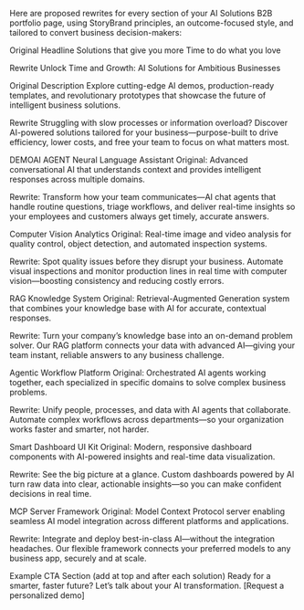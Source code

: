 Here are proposed rewrites for every section of your AI Solutions B2B portfolio page, using StoryBrand principles, an outcome-focused style, and tailored to convert business decision-makers:

Original Headline
Solutions that give you more Time to do what you love

Rewrite
Unlock Time and Growth: AI Solutions for Ambitious Businesses

Original Description
Explore cutting-edge AI demos, production-ready templates, and revolutionary prototypes that showcase the future of intelligent business solutions.

Rewrite
Struggling with slow processes or information overload? Discover AI-powered solutions tailored for your business—purpose-built to drive efficiency, lower costs, and free your team to focus on what matters most.

DEMOAI AGENT
Neural Language Assistant
Original:
Advanced conversational AI that understands context and provides intelligent responses across multiple domains.

Rewrite:
Transform how your team communicates—AI chat agents that handle routine questions, triage workflows, and deliver real-time insights so your employees and customers always get timely, accurate answers.

Computer Vision Analytics
Original:
Real-time image and video analysis for quality control, object detection, and automated inspection systems.

Rewrite:
Spot quality issues before they disrupt your business. Automate visual inspections and monitor production lines in real time with computer vision—boosting consistency and reducing costly errors.

RAG Knowledge System
Original:
Retrieval-Augmented Generation system that combines your knowledge base with AI for accurate, contextual responses.

Rewrite:
Turn your company’s knowledge base into an on-demand problem solver. Our RAG platform connects your data with advanced AI—giving your team instant, reliable answers to any business challenge.

Agentic Workflow Platform
Original:
Orchestrated AI agents working together, each specialized in specific domains to solve complex business problems.

Rewrite:
Unify people, processes, and data with AI agents that collaborate. Automate complex workflows across departments—so your organization works faster and smarter, not harder.

Smart Dashboard UI Kit
Original:
Modern, responsive dashboard components with AI-powered insights and real-time data visualization.

Rewrite:
See the big picture at a glance. Custom dashboards powered by AI turn raw data into clear, actionable insights—so you can make confident decisions in real time.

MCP Server Framework
Original:
Model Context Protocol server enabling seamless AI model integration across different platforms and applications.

Rewrite:
Integrate and deploy best-in-class AI—without the integration headaches. Our flexible framework connects your preferred models to any business app, securely and at scale.

Example CTA Section (add at top and after each solution)
Ready for a smarter, faster future?
Let’s talk about your AI transformation. [Request a personalized demo]

